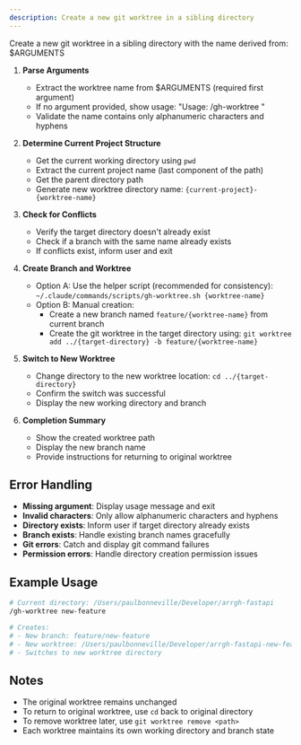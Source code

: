 ```yaml
---
description: Create a new git worktree in a sibling directory
---
```


Create a new git worktree in a sibling directory with the name derived from: $ARGUMENTS

1. **Parse Arguments**
   - Extract the worktree name from $ARGUMENTS (required first argument)
   - If no argument provided, show usage: "Usage: /gh-worktree <name>"
   - Validate the name contains only alphanumeric characters and hyphens

2. **Determine Current Project Structure**
   - Get the current working directory using `pwd`
   - Extract the current project name (last component of the path)
   - Get the parent directory path
   - Generate new worktree directory name: `{current-project}-{worktree-name}`

3. **Check for Conflicts**
   - Verify the target directory doesn't already exist
   - Check if a branch with the same name already exists
   - If conflicts exist, inform user and exit

4. **Create Branch and Worktree**
   - Option A: Use the helper script (recommended for consistency):
     `~/.claude/commands/scripts/gh-worktree.sh {worktree-name}`
   - Option B: Manual creation:
     - Create a new branch named `feature/{worktree-name}` from current branch
     - Create the git worktree in the target directory using:
       `git worktree add ../{target-directory} -b feature/{worktree-name}`

5. **Switch to New Worktree**
   - Change directory to the new worktree location: `cd ../{target-directory}`
   - Confirm the switch was successful
   - Display the new working directory and branch

6. **Completion Summary**
   - Show the created worktree path
   - Display the new branch name
   - Provide instructions for returning to original worktree

## Error Handling

- **Missing argument**: Display usage message and exit
- **Invalid characters**: Only allow alphanumeric characters and hyphens
- **Directory exists**: Inform user if target directory already exists
- **Branch exists**: Handle existing branch names gracefully
- **Git errors**: Catch and display git command failures
- **Permission errors**: Handle directory creation permission issues

## Example Usage

```bash
# Current directory: /Users/paulbonneville/Developer/arrgh-fastapi
/gh-worktree new-feature

# Creates:
# - New branch: feature/new-feature
# - New worktree: /Users/paulbonneville/Developer/arrgh-fastapi-new-feature
# - Switches to new worktree directory
```

## Notes

- The original worktree remains unchanged
- To return to original worktree, use `cd` back to original directory
- To remove worktree later, use `git worktree remove <path>`
- Each worktree maintains its own working directory and branch state